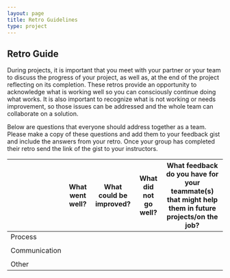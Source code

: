```yaml
---
layout: page
title: Retro Guidelines
type: project
---
```


## Retro Guide

During projects, it is important that you meet with your partner or your team to discuss the progress of your project, as well as, at the end of the project reflecting on its completion. These retros provide an opportunity to acknowledge what is working well so you can consciously continue doing what works. It is also important to recognize what is not working or needs improvement, so those issues can be addressed and the whole team can collaborate on a solution.

Below are questions that everyone should address together as a team. Please make a copy of these questions and add them to your feedback gist and include the answers from your retro. Once your group has completed their retro send the link of the gist to your instructors.

|   |What went well?|What could be improved?|What did not go well?|What feedback do you have for your teammate(s) that might help them in future projects/on the job?|
|---|---|---|---|---|
|Process|   |   |   |   |
|   |   |   |   |   |   |
|Communication|   |   |   |   |
|   |   |   |   |   |   |
|Other|   |   |   |   |   |
